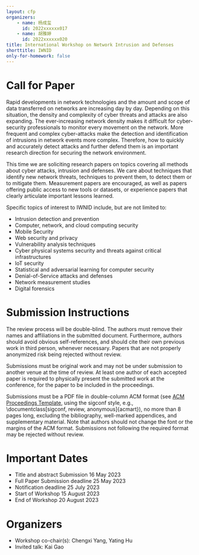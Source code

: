 ```yaml
---
layout: cfp
organizers:
    - name: 杨成玺
      id: 2022xxxxxx017
    - name: 胡雅婷
      id: 2022xxxxxx020
title: International Workshop on Network Intrusion and Defenses
shorttitle: IWNID
only-for-homework: false
---
```


# Call for Paper

Rapid developments in network technologies and the amount and scope of data transferred on networks are increasing day by day. Depending on this situation, the density and complexity of cyber threats and attacks are also expanding. The ever-increasing network density makes it difficult for cyber-security professionals to monitor every movement on the network. More frequent and complex cyber-attacks make the detection and identification of intrusions in network events more complex. Therefore, how to quickly and accurately detect attacks and further defend them is an important research direction for securing the network environment.

This time we are soliciting research papers on topics covering all methods about cyber attacks, intrusion and defenses. We care about techniques that identify new network threats, techniques to prevent them, to detect them or to mitigate them. Measurement papers are encouraged, as well as papers offering public access to new tools or datasets, or experience papers that clearly articulate important lessons learned.

Specific topics of interest to IWNID include, but are not limited to:
- Intrusion detection and prevention
- Computer, network, and cloud computing security
- Mobile Security
- Web security and privacy
- Vulnerability analysis techniques
- Cyber physical systems security and threats against critical infrastructures
- IoT security
- Statistical and adversarial learning for computer security
- Denial-of-Service attacks and defenses
- Network measurement studies
- Digital forensics

# Submission Instructions

The review process will be double-blind. The authors must remove their names and affiliations in the submitted document. Furthermore, authors should avoid obvious self-references, and should cite their own previous work in third person, whenever necessary. Papers that are not properly anonymized risk being rejected without review.

Submissions must be original work and may not be under submission to another venue at the time of review. At least one author of each accepted paper is required to physically present the submitted work at the conference, for the paper to be included in the proceedings.

Submissions must be a PDF file in double-column ACM format (see [ACM Proceedings Template](https://www.acm.org/publications/proceedings-template), using the sigconf style, e.g., \documentclass[sigconf, review, anonymous]{acmart}), no more than 8 pages long, excluding the bibliography, well-marked appendices, and supplementary material. Note that authors should not change the font or the margins of the ACM format. Submissions not following the required format may be rejected without review.

# Important Dates

- Title and abstract Submission 16 May 2023
- Full Paper Submission deadline 25 May 2023
- Notification deadline 25 July 2023
- Start of Workshop 15 August 2023
- End of Workshop 20 August 2023


# Organizers

- Workshop co-chair(s): Chengxi Yang, Yating Hu
- Invited talk: Kai Gao
